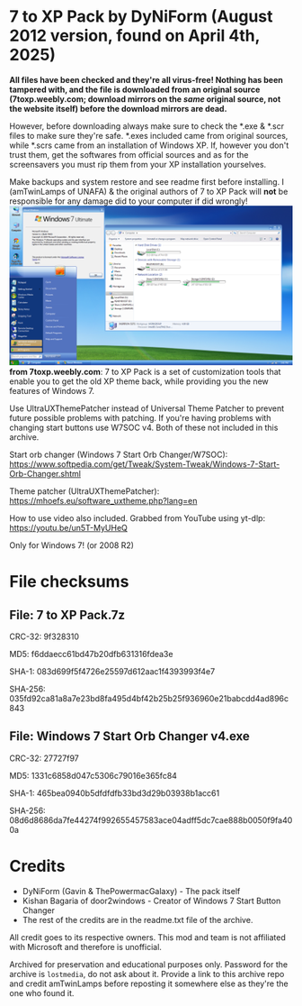 # 7 to XP Pack by DyNiForm (August 2012 version, found on April 4th, 2025)
**All files have been checked and they're all virus-free! Nothing has been tampered with, and the file is downloaded from an original source (7toxp.weebly.com; download mirrors on the *same* original source, not the website itself) before the download mirrors are dead.**

However, before downloading always make sure to check the *.exe & *.scr files to make sure they're safe. *.exes included came from original sources, while *.scrs came from an installation of Windows XP. If, however you don't trust them, get the softwares from official sources and as for the screensavers you must rip them from your XP installation yourselves.

Make backups and system restore and see readme first before installing. I (amTwinLamps of UNAFA) & the original authors of 7 to XP Pack will **not** be responsible for any damage did to your computer if did wrongly!
![Windows 7 Ultimate desktop skinned to look like Windows XP's.](https://github.com/unafa/7toxp/blob/6d05736c5c18b44e4ab15c28cc4f91d41addb42b/7toxp_preview1.png)
**from 7toxp.weebly.com**: 7 to XP Pack is a set of customization tools that enable you to get the old XP theme back, while providing you the new features of Windows 7.

Use UltraUXThemePatcher instead of Universal Theme Patcher to prevent future possible problems with patching. If you're having problems with changing start buttons use W7SOC v4. Both of these not included in this archive.

Start orb changer (Windows 7 Start Orb Changer/W7SOC): https://www.softpedia.com/get/Tweak/System-Tweak/Windows-7-Start-Orb-Changer.shtml

Theme patcher (UltraUXThemePatcher): https://mhoefs.eu/software_uxtheme.php?lang=en

How to use video also included. Grabbed from YouTube using yt-dlp: https://youtu.be/un5T-MyUHeQ

Only for Windows 7! (or 2008 R2)
# File checksums
## File: 7 to XP Pack.7z
CRC-32: 9f328310

MD5: f6ddaecc61bd47b20dfb631316fdea3e

SHA-1: 083d699f5f4726e25597d612aac1f4393993f4e7

SHA-256: 035fd92ca81a8a7e23bd8fa495d4bf42b25b25f936960e21babcdd4ad896c843
## File: Windows 7 Start Orb Changer v4.exe
CRC-32: 27727f97

MD5: 1331c6858d047c5306c79016e365fc84

SHA-1: 465bea0940b5dfdfdfb33bd3d29b03938b1acc61

SHA-256: 08d6d8686da7fe44274f992655457583ace04adff5dc7cae888b0050f9fa400a
# Credits
- DyNiForm (Gavin & ThePowermacGalaxy) - The pack itself
- Kishan Bagaria of door2windows - Creator of Windows 7 Start Button Changer
- The rest of the credits are in the readme.txt file of the archive.

All credit goes to its respective owners. This mod and team is not affiliated with Microsoft and therefore is unofficial.

Archived for preservation and educational purposes only. Password for the archive is ``lostmedia``, do not ask about it. Provide a link to this archive repo and credit amTwinLamps before reposting it somewhere else as they're the one who found it.

